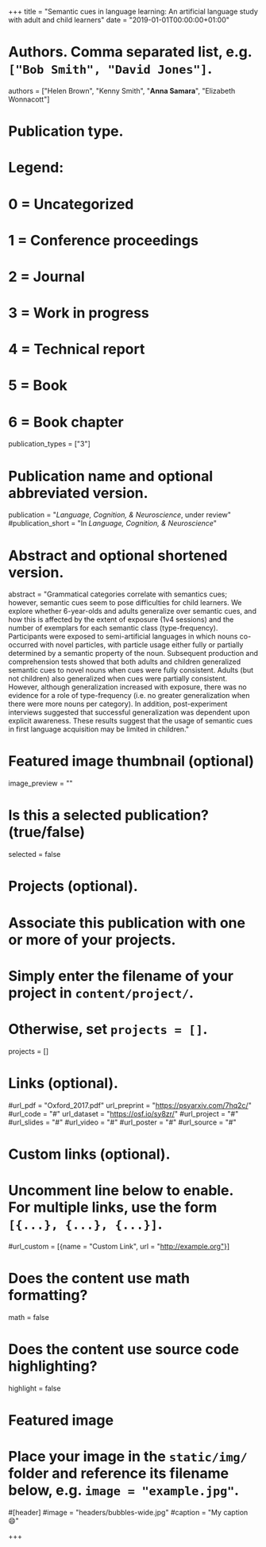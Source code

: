 +++
title = "Semantic cues in language learning: An artificial language study with adult and child learners"
date = "2019-01-01T00:00:00+01:00"

# Authors. Comma separated list, e.g. `["Bob Smith", "David Jones"]`.
authors = ["Helen Brown", "Kenny Smith", "**Anna Samara**", "Elizabeth Wonnacott"]

# Publication type.
# Legend:
# 0 = Uncategorized
# 1 = Conference proceedings
# 2 = Journal
# 3 = Work in progress
# 4 = Technical report
# 5 = Book
# 6 = Book chapter
publication_types = ["3"]

# Publication name and optional abbreviated version.
publication = "*Language, Cognition, & Neuroscience*, under review"
#publication_short = "In *Language, Cognition, & Neuroscience*"

# Abstract and optional shortened version.
abstract = "Grammatical categories correlate with semantics cues; however, semantic cues seem to pose difficulties for child learners. We explore whether 6-year-olds and adults generalize over semantic cues, and how this is affected by the extent of exposure (1v4 sessions) and the number of exemplars for each semantic class (type-frequency). Participants were exposed to semi-artificial languages in which nouns co-occurred with novel particles, with particle usage either fully or partially determined by a semantic property of the noun. Subsequent production and comprehension tests showed that both adults and children generalized semantic cues to novel nouns when cues were fully consistent. Adults (but not children) also generalized when cues were partially consistent. However, although generalization increased with exposure, there was no evidence for a role of type-frequency (i.e. no greater generalization when there were more nouns per category). In addition, post-experiment interviews suggested that successful generalization was dependent upon explicit awareness. These results suggest that the usage of semantic cues in first language acquisition may be limited in children."

# Featured image thumbnail (optional)
image_preview = ""

# Is this a selected publication? (true/false)
selected = false

# Projects (optional).
#   Associate this publication with one or more of your projects.
#   Simply enter the filename of your project in `content/project/`.
#   Otherwise, set `projects = []`.
projects = []

# Links (optional).
#url_pdf = "Oxford_2017.pdf"
url_preprint = "https://psyarxiv.com/7hq2c/"
#url_code = "#"
url_dataset = "https://osf.io/sy8zr/"
#url_project = "#"
#url_slides = "#"
#url_video = "#"
#url_poster = "#"
#url_source = "#"

# Custom links (optional).
#   Uncomment line below to enable. For multiple links, use the form `[{...}, {...}, {...}]`.
#url_custom = [{name = "Custom Link", url = "http://example.org"}]

# Does the content use math formatting?
math = false

# Does the content use source code highlighting?
highlight = false

# Featured image
# Place your image in the `static/img/` folder and reference its filename below, e.g. `image = "example.jpg"`.
#[header]
#image = "headers/bubbles-wide.jpg"
#caption = "My caption :smile:"

+++
